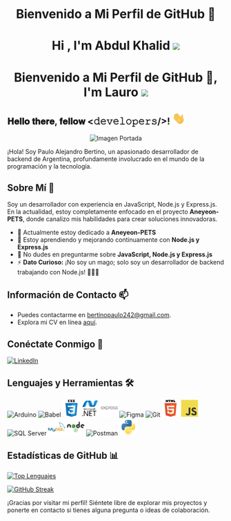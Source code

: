 <h1 align="center">Bienvenido a Mi Perfil de GitHub 👋</h1>

<h1 align="center"><b>Hi , I'm Abdul Khalid </b><img src="https://media.giphy.com/media/hvRJCLFzcasrR4ia7z/giphy.gif" width="35"></h1>

<h1 align="center">Bienvenido a Mi Perfil de GitHub 👋, I'm Lauro <img height="40" src="https://emoji.gg/assets/emoji/7333-parrotdance.gif"></h1>

<h2> 𝐇𝐞𝐥𝐥𝐨 𝐭𝐡𝐞𝐫𝐞, 𝐟𝐞𝐥𝐥𝐨𝐰 <𝚍𝚎𝚟𝚎𝚕𝚘𝚙𝚎𝚛𝚜/>! <img src="https://github.com/ABSphreak/ABSphreak/blob/master/gifs/Hi.gif" width="30px"></h2>

<p align="center">
  <img src="https://d2a5isokysfowx.cloudfront.net/wp-content/uploads/2021/11/Frame-57.png" alt="Imagen Portada">
</p>

¡Hola! Soy Paulo Alejandro Bertino, un apasionado desarrollador de backend de Argentina, profundamente involucrado en el mundo de la programación y la tecnología.

## Sobre Mí 🚀

Soy un desarrollador con experiencia en JavaScript, Node.js y Express.js. En la actualidad, estoy completamente enfocado en el proyecto **Aneyeon-PETS**, donde canalizo mis habilidades para crear soluciones innovadoras.

- 🔭 Actualmente estoy dedicado a **Aneyeon-PETS**
- 🌱 Estoy aprendiendo y mejorando continuamente con **Node.js y Express.js**
- 💬 No dudes en preguntarme sobre **JavaScript, Node.js y Express.js**
- ⚡ **Dato Curioso:** ¡No soy un mago; solo soy un desarrollador de backend trabajando con Node.js! 🧙‍♂️💼

## Información de Contacto 📫

- Puedes contactarme en [bertinopaulo242@gmail.com](mailto:bertinopaulo242@gmail.com).
- Explora mi CV en línea [aquí](https://paulobertino.github.io/).

## Conéctate Conmigo 🔗

[<img src="https://raw.githubusercontent.com/rahuldkjain/github-profile-readme-generator/master/src/images/icons/Social/linked-in-alt.svg" alt="LinkedIn" width="30" height="30"/>](https://linkedin.com/in/paulo-bertino-424818272)

## Lenguajes y Herramientas 🛠️

<p align="left">
  <img src="https://cdn.worldvectorlogo.com/logos/arduino-1.svg" alt="Arduino" width="40" height="40"/>
  <img src="https://www.vectorlogo.zone/logos/babeljs/babeljs-icon.svg" alt="Babel" width="40" height="40"/>
  <img src="https://raw.githubusercontent.com/devicons/devicon/master/icons/css3/css3-original-wordmark.svg" alt="CSS3" width="40" height="40"/>
  <img src="https://raw.githubusercontent.com/devicons/devicon/master/icons/dot-net/dot-net-original-wordmark.svg" alt=".NET" width="40" height="40"/>
  <img src="https://raw.githubusercontent.com/devicons/devicon/master/icons/express/express-original-wordmark.svg" alt="Express.js" width="40" height="40"/>
  <img src="https://www.vectorlogo.zone/logos/figma/figma-icon.svg" alt="Figma" width="40" height="40"/>
  <img src="https://www.vectorlogo.zone/logos/git-scm/git-scm-icon.svg" alt="Git" width="40" height="40"/>
  <img src="https://raw.githubusercontent.com/devicons/devicon/master/icons/html5/html5-original-wordmark.svg" alt="HTML5" width="40" height="40"/>
  <img src="https://raw.githubusercontent.com/devicons/devicon/master/icons/javascript/javascript-original.svg" alt="JavaScript" width="40" height="40"/>
  <img src="https://www.svgrepo.com/show/303229/microsoft-sql-server-logo.svg" alt="SQL Server" width="40" height="40"/>
  <img src="https://raw.githubusercontent.com/devicons/devicon/master/icons/mysql/mysql-original-wordmark.svg" alt="MySQL" width="40" height="40"/>
  <img src="https://raw.githubusercontent.com/devicons/devicon/master/icons/nodejs/nodejs-original-wordmark.svg" alt="Node.js" width="40" height="40"/>
  <img src="https://www.vectorlogo.zone/logos/getpostman/getpostman-icon.svg" alt="Postman" width="40" height="40"/>
  <img src="https://raw.githubusercontent.com/devicons/devicon/master/icons/python/python-original.svg" alt="Python" width="40" height="40"/>
</p>

## Estadísticas de GitHub 📊

[![Top Lenguajes](https://github-readme-stats.vercel.app/api/top-langs/?username=MatiasB04&layout=compact)](https://github.com/MatiasB04)

[![GitHub Streak](https://github-readme-streak-stats.herokuapp.com/?user=MatiasB04)](https://github.com/MatiasB04)

¡Gracias por visitar mi perfil! Siéntete libre de explorar mis proyectos y ponerte en contacto si tienes alguna pregunta o ideas de colaboración.

